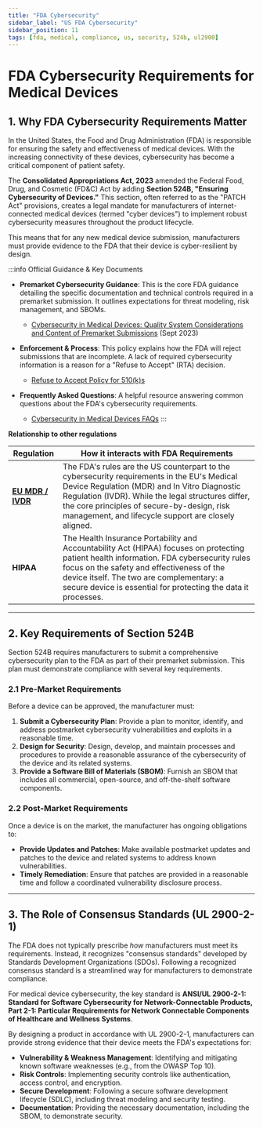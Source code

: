 ```yaml
---
title: "FDA Cybersecurity"
sidebar_label: "US FDA Cybersecurity"
sidebar_position: 11
tags: [fda, medical, compliance, us, security, 524b, ul2900]
---
```

# FDA Cybersecurity Requirements for Medical Devices

## 1. Why FDA Cybersecurity Requirements Matter

In the United States, the Food and Drug Administration (FDA) is responsible for ensuring the safety and effectiveness of medical devices. With the increasing connectivity of these devices, cybersecurity has become a critical component of patient safety.

The **Consolidated Appropriations Act, 2023** amended the Federal Food, Drug, and Cosmetic (FD&C) Act by adding **Section 524B, "Ensuring Cybersecurity of Devices."** This section, often referred to as the "PATCH Act" provisions, creates a legal mandate for manufacturers of internet-connected medical devices (termed "cyber devices") to implement robust cybersecurity measures throughout the product lifecycle.

This means that for any new medical device submission, manufacturers must provide evidence to the FDA that their device is cyber-resilient by design.

:::info Official Guidance & Key Documents
- **Premarket Cybersecurity Guidance**: This is the core FDA guidance detailing the specific documentation and technical controls required in a premarket submission. It outlines expectations for threat modeling, risk management, and SBOMs.
  - [Cybersecurity in Medical Devices: Quality System Considerations and Content of Premarket Submissions][fda_main_guidance] (Sept 2023)

- **Enforcement & Process**: This policy explains how the FDA will reject submissions that are incomplete. A lack of required cybersecurity information is a reason for a "Refuse to Accept" (RTA) decision.
  - [Refuse to Accept Policy for 510(k)s][fda_rta_policy]

- **Frequently Asked Questions**: A helpful resource answering common questions about the FDA's cybersecurity requirements.
  - [Cybersecurity in Medical Devices FAQs][fda_faq]
:::

**Relationship to other regulations**

| Regulation | How it interacts with FDA Requirements |
|---|---|
| **[EU MDR / IVDR](../eu/mdr-overview.md)** | The FDA's rules are the US counterpart to the cybersecurity requirements in the EU's Medical Device Regulation (MDR) and In Vitro Diagnostic Regulation (IVDR). While the legal structures differ, the core principles of secure-by-design, risk management, and lifecycle support are closely aligned. |
| **HIPAA** | The Health Insurance Portability and Accountability Act (HIPAA) focuses on protecting patient health information. FDA cybersecurity rules focus on the safety and effectiveness of the device itself. The two are complementary: a secure device is essential for protecting the data it processes. |

---

## 2. Key Requirements of Section 524B

Section 524B requires manufacturers to submit a comprehensive cybersecurity plan to the FDA as part of their premarket submission. This plan must demonstrate compliance with several key requirements.

### 2.1 Pre-Market Requirements

Before a device can be approved, the manufacturer must:

1.  **Submit a Cybersecurity Plan**: Provide a plan to monitor, identify, and address postmarket cybersecurity vulnerabilities and exploits in a reasonable time.
2.  **Design for Security**: Design, develop, and maintain processes and procedures to provide a reasonable assurance of the cybersecurity of the device and its related systems.
3.  **Provide a Software Bill of Materials (SBOM)**: Furnish an SBOM that includes all commercial, open-source, and off-the-shelf software components.

### 2.2 Post-Market Requirements

Once a device is on the market, the manufacturer has ongoing obligations to:

-   **Provide Updates and Patches**: Make available postmarket updates and patches to the device and related systems to address known vulnerabilities.
-   **Timely Remediation**: Ensure that patches are provided in a reasonable time and follow a coordinated vulnerability disclosure process.

---

## 3. The Role of Consensus Standards (UL 2900-2-1)

The FDA does not typically prescribe *how* manufacturers must meet its requirements. Instead, it recognizes "consensus standards" developed by Standards Development Organizations (SDOs). Following a recognized consensus standard is a streamlined way for manufacturers to demonstrate compliance.

For medical device cybersecurity, the key standard is **ANSI/UL 2900-2-1: Standard for Software Cybersecurity for Network-Connectable Products, Part 2-1: Particular Requirements for Network Connectable Components of Healthcare and Wellness Systems**.

By designing a product in accordance with UL 2900-2-1, manufacturers can provide strong evidence that their device meets the FDA's expectations for:

-   **Vulnerability & Weakness Management**: Identifying and mitigating known software weaknesses (e.g., from the OWASP Top 10).
-   **Risk Controls**: Implementing security controls like authentication, access control, and encryption.
-   **Secure Development**: Following a secure software development lifecycle (SDLC), including threat modeling and security testing.
-   **Documentation**: Providing the necessary documentation, including the SBOM, to demonstrate security.

<!-- Citations -->
[patch_act]: https://www.congress.gov/bill/117th-congress/house-bill/2617/text "Consolidated Appropriations Act, 2023"
[fda_main_guidance]: https://www.fda.gov/regulatory-information/search-fda-guidance-documents/cybersecurity-medical-devices-quality-system-considerations-and-content-premarket-submissions "Cybersecurity in Medical Devices: Quality System Considerations and Content of Premarket Submissions"
[fda_rta_policy]: https://www.fda.gov/regulatory-information/search-fda-guidance-documents/refuse-accept-policy-510ks "Refuse to Accept Policy for 510(k)s"
[fda_faq]: https://www.fda.gov/medical-devices/digital-health-center-excellence/cybersecurity-medical-devices-frequently-asked-questions-faqs "Cybersecurity in Medical Devices FAQs"
[ul_2900_std]: https://www.shopulstandards.com/ProductDetail.aspx?productId=UL2900-2-1_1_S_20171030 "UL 2900-2-1 Standard" 